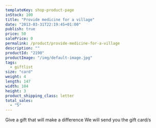 ```yaml
---
templateKey: shop-product-page
inStock: 100
title: "Provide medicine for a village"
date: "2013-03-31T22:19:45+01:00"
publish: true
price: 50
salePrice: 0
permalink: /product/provide-medicine-for-a-village
description: ""
productId: "2190"
productImage: "/img/default-image.jpg"
tags:
  - giftlist
size: "card"
weight: 4
length: 147
width: 104
height: 3
product_shipping_class: letter
total_sales:
  - "5"
---
```


Give a gift that will make a difference We will send you the gift card/s
